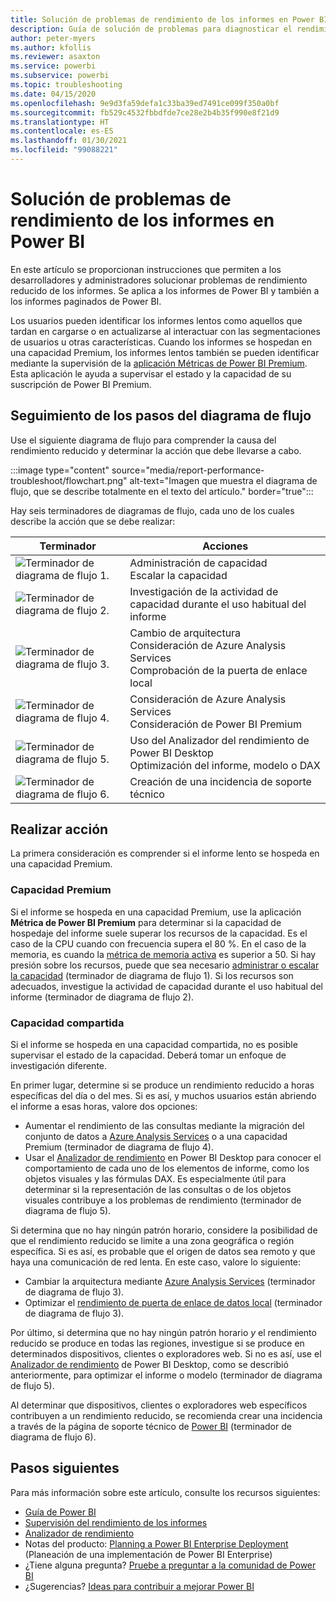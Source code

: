 ```yaml
---
title: Solución de problemas de rendimiento de los informes en Power BI
description: Guía de solución de problemas para diagnosticar el rendimiento reducido de los informes en Power BI.
author: peter-myers
ms.author: kfollis
ms.reviewer: asaxton
ms.service: powerbi
ms.subservice: powerbi
ms.topic: troubleshooting
ms.date: 04/15/2020
ms.openlocfilehash: 9e9d3fa59defa1c33ba39ed7491ce099f350a0bf
ms.sourcegitcommit: fb529c4532fbbdfde7ce28e2b4b35f990e8f21d9
ms.translationtype: HT
ms.contentlocale: es-ES
ms.lasthandoff: 01/30/2021
ms.locfileid: "99088221"
---
```

# <a name="troubleshoot-report-performance-in-power-bi"></a>Solución de problemas de rendimiento de los informes en Power BI

En este artículo se proporcionan instrucciones que permiten a los desarrolladores y administradores solucionar problemas de rendimiento reducido de los informes. Se aplica a los informes de Power BI y también a los informes paginados de Power BI.

Los usuarios pueden identificar los informes lentos como aquellos que tardan en cargarse o en actualizarse al interactuar con las segmentaciones de usuarios u otras características. Cuando los informes se hospedan en una capacidad Premium, los informes lentos también se pueden identificar mediante la supervisión de la [aplicación Métricas de Power BI Premium](../admin/service-admin-premium-monitor-capacity.md). Esta aplicación le ayuda a supervisar el estado y la capacidad de su suscripción de Power BI Premium.

## <a name="follow-flowchart-steps"></a>Seguimiento de los pasos del diagrama de flujo

Use el siguiente diagrama de flujo para comprender la causa del rendimiento reducido y determinar la acción que debe llevarse a cabo.

:::image type="content" source="media/report-performance-troubleshoot/flowchart.png" alt-text="Imagen que muestra el diagrama de flujo, que se describe totalmente en el texto del artículo." border="true":::

Hay seis terminadores de diagramas de flujo, cada uno de los cuales describe la acción que se debe realizar:

|Terminador|Acciones|
|---------|---------|
|![Terminador de diagrama de flujo 1.](media/common/icon-01-red-30x30.png)|Administración de capacidad<br />Escalar la capacidad |
|![Terminador de diagrama de flujo 2.](media/common/icon-02-red-30x30.png)|Investigación de la actividad de capacidad durante el uso habitual del informe|
|![Terminador de diagrama de flujo 3.](media/common/icon-03-red-30x30.png)|Cambio de arquitectura<br />Consideración de Azure Analysis Services<br />Comprobación de la puerta de enlace local|
|![Terminador de diagrama de flujo 4.](media/common/icon-04-red-30x30.png)|Consideración de Azure Analysis Services<br />Consideración de Power BI Premium|
|![Terminador de diagrama de flujo 5.](media/common/icon-05-red-30x30.png)|Uso del Analizador del rendimiento de Power BI Desktop<br />Optimización del informe, modelo o DAX|
|![Terminador de diagrama de flujo 6.](media/common/icon-06-red-30x30.png)|Creación de una incidencia de soporte técnico|

## <a name="take-action"></a>Realizar acción

La primera consideración es comprender si el informe lento se hospeda en una capacidad Premium.

### <a name="premium-capacity"></a>Capacidad Premium

Si el informe se hospeda en una capacidad Premium, use la aplicación **Métrica de Power BI Premium** para determinar si la capacidad de hospedaje del informe suele superar los recursos de la capacidad. Es el caso de la CPU cuando con frecuencia supera el 80 %. En el caso de la memoria, es cuando la [métrica de memoria activa](../admin/service-premium-metrics-app.md#the-active-memory-metric) es superior a 50. Si hay presión sobre los recursos, puede que sea necesario [administrar o escalar la capacidad](../admin/service-admin-premium-manage.md) (terminador de diagrama de flujo 1). Si los recursos son adecuados, investigue la actividad de capacidad durante el uso habitual del informe (terminador de diagrama de flujo 2).

### <a name="shared-capacity"></a>Capacidad compartida

Si el informe se hospeda en una capacidad compartida, no es posible supervisar el estado de la capacidad. Deberá tomar un enfoque de investigación diferente.

En primer lugar, determine si se produce un rendimiento reducido a horas específicas del día o del mes. Si es así, y muchos usuarios están abriendo el informe a esas horas, valore dos opciones:

- Aumentar el rendimiento de las consultas mediante la migración del conjunto de datos a [Azure Analysis Services](/azure/analysis-services/analysis-services-overview) o a una capacidad Premium (terminador de diagrama de flujo 4).
- Usar el [Analizador de rendimiento](../create-reports/desktop-performance-analyzer.md) en Power BI Desktop para conocer el comportamiento de cada uno de los elementos de informe, como los objetos visuales y las fórmulas DAX. Es especialmente útil para determinar si la representación de las consultas o de los objetos visuales contribuye a los problemas de rendimiento (terminador de diagrama de flujo 5).

Si determina que no hay ningún patrón horario, considere la posibilidad de que el rendimiento reducido se limite a una zona geográfica o región específica. Si es así, es probable que el origen de datos sea remoto y que haya una comunicación de red lenta. En este caso, valore lo siguiente:

- Cambiar la arquitectura mediante [Azure Analysis Services](/azure/analysis-services/analysis-services-overview) (terminador de diagrama de flujo 3).
- Optimizar el [rendimiento de puerta de enlace de datos local](/data-integration/gateway/service-gateway-performance) (terminador de diagrama de flujo 3).

Por último, si determina que no hay ningún patrón horario _y_ el rendimiento reducido se produce en todas las regiones, investigue si se produce en determinados dispositivos, clientes o exploradores web. Si no es así, use el [Analizador de rendimiento](../create-reports/desktop-performance-analyzer.md) de Power BI Desktop, como se describió anteriormente, para optimizar el informe o modelo (terminador de diagrama de flujo 5).

Al determinar que dispositivos, clientes o exploradores web específicos contribuyen a un rendimiento reducido, se recomienda crear una incidencia a través de la página de soporte técnico de [Power BI](https://powerbi.microsoft.com/support/) (terminador de diagrama de flujo 6).

## <a name="next-steps"></a>Pasos siguientes

Para más información sobre este artículo, consulte los recursos siguientes:

- [Guía de Power BI](index.yml)
- [Supervisión del rendimiento de los informes](monitor-report-performance.md)
- [Analizador de rendimiento](../create-reports/desktop-performance-analyzer.md)
- Notas del producto: [Planning a Power BI Enterprise Deployment](https://go.microsoft.com/fwlink/?linkid=2057861) (Planeación de una implementación de Power BI Enterprise)
- ¿Tiene alguna pregunta? [Pruebe a preguntar a la comunidad de Power BI](https://community.powerbi.com/)
- ¿Sugerencias? [Ideas para contribuir a mejorar Power BI](https://ideas.powerbi.com/)
